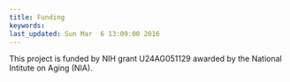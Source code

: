 ```yaml
---
title: Funding
keywords: 
last_updated: Sun Mar  6 13:09:00 2016
---
```

This project is funded by NIH grant U24AG051129 awarded by the National Intitute on Aging (NIA).



